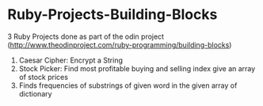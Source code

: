 # Ruby-Projects-Building-Blocks
3 Ruby Projects done as part of the odin project (http://www.theodinproject.com/ruby-programming/building-blocks)
1. Caesar Cipher: Encrypt a String
2. Stock Picker: Find most profitable buying and selling index give an array of stock prices
3. Finds frequencies of substrings of given word in the given array of dictionary
